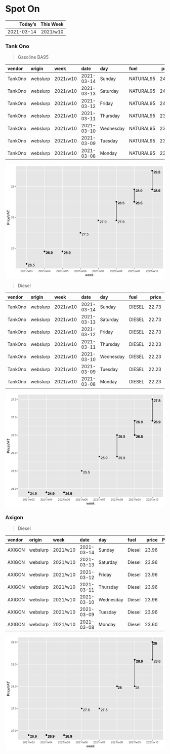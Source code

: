 Spot On
================

|    Today’s | This Week |
|-----------:|----------:|
| 2021-03-14 |  2021/w10 |

### Tank Ono

> Gasoline BA95

| vendor  | origin   | week     | date       | day       | fuel      | price | PriceVAT |
|:--------|:---------|:---------|:-----------|:----------|:----------|------:|---------:|
| TankOno | webslurp | 2021/w10 | 2021-03-14 | Sunday    | NATURAL95 | 24.38 |     29.5 |
| TankOno | webslurp | 2021/w10 | 2021-03-13 | Saturday  | NATURAL95 | 24.38 |     29.5 |
| TankOno | webslurp | 2021/w10 | 2021-03-12 | Friday    | NATURAL95 | 24.38 |     29.5 |
| TankOno | webslurp | 2021/w10 | 2021-03-11 | Thursday  | NATURAL95 | 23.88 |     28.9 |
| TankOno | webslurp | 2021/w10 | 2021-03-10 | Wednesday | NATURAL95 | 23.88 |     28.9 |
| TankOno | webslurp | 2021/w10 | 2021-03-09 | Tuesday   | NATURAL95 | 23.88 |     28.9 |
| TankOno | webslurp | 2021/w10 | 2021-03-08 | Monday    | NATURAL95 | 23.88 |     28.9 |

<img src="SpotOn_files/figure-gfm/tono-ba95-1.png" style="display: block; margin: auto auto auto 0;" />

> Diesel

| vendor  | origin   | week     | date       | day       | fuel   | price | PriceVAT |
|:--------|:---------|:---------|:-----------|:----------|:-------|------:|---------:|
| TankOno | webslurp | 2021/w10 | 2021-03-14 | Sunday    | DIESEL | 22.73 |     27.5 |
| TankOno | webslurp | 2021/w10 | 2021-03-13 | Saturday  | DIESEL | 22.73 |     27.5 |
| TankOno | webslurp | 2021/w10 | 2021-03-12 | Friday    | DIESEL | 22.73 |     27.5 |
| TankOno | webslurp | 2021/w10 | 2021-03-11 | Thursday  | DIESEL | 22.23 |     26.9 |
| TankOno | webslurp | 2021/w10 | 2021-03-10 | Wednesday | DIESEL | 22.23 |     26.9 |
| TankOno | webslurp | 2021/w10 | 2021-03-09 | Tuesday   | DIESEL | 22.23 |     26.9 |
| TankOno | webslurp | 2021/w10 | 2021-03-08 | Monday    | DIESEL | 22.23 |     26.9 |

<img src="SpotOn_files/figure-gfm/tono-diesel-1.png" style="display: block; margin: auto auto auto 0;" />

### Axigon

> Diesel

| vendor | origin   | week     | date       | day       | fuel   | price | PriceVAT |
|:-------|:---------|:---------|:-----------|:----------|:-------|------:|---------:|
| AXIGON | webslurp | 2021/w10 | 2021-03-14 | Sunday    | Diesel | 23.96 |     29.0 |
| AXIGON | webslurp | 2021/w10 | 2021-03-13 | Saturday  | Diesel | 23.96 |     29.0 |
| AXIGON | webslurp | 2021/w10 | 2021-03-12 | Friday    | Diesel | 23.96 |     29.0 |
| AXIGON | webslurp | 2021/w10 | 2021-03-11 | Thursday  | Diesel | 23.96 |     29.0 |
| AXIGON | webslurp | 2021/w10 | 2021-03-10 | Wednesday | Diesel | 23.96 |     29.0 |
| AXIGON | webslurp | 2021/w10 | 2021-03-09 | Tuesday   | Diesel | 23.96 |     29.0 |
| AXIGON | webslurp | 2021/w10 | 2021-03-08 | Monday    | Diesel | 23.60 |     28.6 |

<img src="SpotOn_files/figure-gfm/axigon-diesel-1.png" style="display: block; margin: auto auto auto 0;" />
